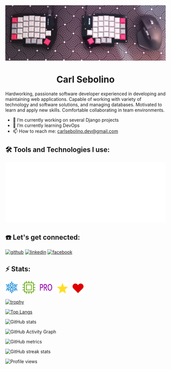 <img src="./img/header1.jpg" width="auto" height="auto">

<div align='center'>

# Carl Sebolino
</div>
Hardworking, passionate software developer experienced in developing and maintaining web applications. Capable of working with variety of technology and software solutions, and managing databases. Motivated to learn and apply new skills. Comfortable collaborating in team environments.

- 🔭 I’m currently working on several Django projects
- 🌱 I’m currently learning DevOps
- 📫 How to reach me: carlsebolino.dev@gmail.com

## 🛠️ Tools and Technologies I use:

<img src="./tools_tech.svg" width="auto" height="auto">

## ☎️ Let's get connected:
[<img src='https://cdn.jsdelivr.net/npm/simple-icons@3.0.1/icons/github.svg' alt='github' height='40'>](https://github.com/carlsebolino)  [<img src='https://cdn.jsdelivr.net/npm/simple-icons@3.0.1/icons/linkedin.svg' alt='linkedin' height='40'>](https://www.linkedin.com/in/carlvtsebolino/)  [<img src='https://cdn.jsdelivr.net/npm/simple-icons@3.0.1/icons/facebook.svg' alt='facebook' height='40'>](https://www.facebook.com/archilseb)

## ⚡ Stats:
<a href='https://archiveprogram.github.com/'><img src='https://raw.githubusercontent.com/acervenky/animated-github-badges/master/assets/acbadge.gif' width='40' height='40'></a> <a href='https://docs.github.com/en/developers'><img src='https://raw.githubusercontent.com/acervenky/animated-github-badges/master/assets/devbadge.gif' width='40' height='40'></a> <a href='https://github.com/pricing'><img src='https://raw.githubusercontent.com/acervenky/animated-github-badges/master/assets/pro.gif' width='40' height='40'></a> <a href='https://stars.github.com/'><img src='https://raw.githubusercontent.com/acervenky/animated-github-badges/master/assets/starbadge.gif' width='35' height='35'></a> <a href='https://docs.github.com/en/github/supporting-the-open-source-community-with-github-sponsors'><img src='https://raw.githubusercontent.com/acervenky/animated-github-badges/master/assets/sponsorbadge.gif' width='35' height='35'></a> 

[![trophy](https://github-profile-trophy.vercel.app/?username=carlsebolino)](https://github.com/ryo-ma/github-profile-trophy)

[![Top Langs](https://github-readme-stats.vercel.app/api/top-langs/?username=carlsebolino&langs_count=5)](https://github.com/anuraghazra/github-readme-stats)

![GitHub stats](https://github-readme-stats.vercel.app/api?username=carlsebolino&show_icons=true&count_private=true&theme=gruvbox)

![GitHub Activity Graph](https://activity-graph.herokuapp.com/graph?username=carlsebolino)

![GitHub metrics](https://metrics.lecoq.io/carlsebolino)

![GitHub streak stats](https://github-readme-streak-stats.herokuapp.com/?user=carlsebolino)

![Profile views](https://gpvc.arturio.dev/carlsebolino)
